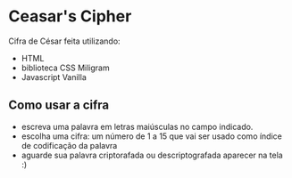 # Ceasar's Cipher
Cifra de César feita utilizando:
- HTML
- biblioteca CSS Miligram
- Javascript Vanilla

## Como usar a cifra
- escreva uma palavra em letras maiúsculas no campo indicado.
- escolha uma cifra: um número de 1 a 15 que vai ser usado como índice de codificação da palavra
- aguarde sua palavra criptorafada ou descriptografada aparecer na tela :) 
